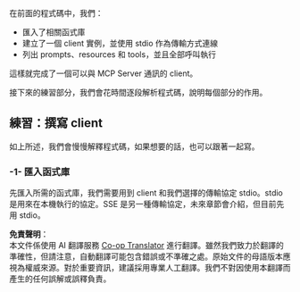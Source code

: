 <!--
CO_OP_TRANSLATOR_METADATA:
{
  "original_hash": "a0acf3093691b1cfcc008a8c6648ea26",
  "translation_date": "2025-06-13T06:39:30+00:00",
  "source_file": "03-GettingStarted/02-client/README.md",
  "language_code": "tw"
}
-->
在前面的程式碼中，我們：

- 匯入了相關函式庫
- 建立了一個 client 實例，並使用 stdio 作為傳輸方式連線
- 列出 prompts、resources 和 tools，並且全部呼叫執行

這樣就完成了一個可以與 MCP Server 通訊的 client。

接下來的練習部分，我們會花時間逐段解析程式碼，說明每個部分的作用。

## 練習：撰寫 client

如上所述，我們會慢慢解釋程式碼，如果想要的話，也可以跟著一起寫。

### -1- 匯入函式庫

先匯入所需的函式庫，我們需要用到 client 和我們選擇的傳輸協定 stdio。stdio 是用來在本機執行的協定。SSE 是另一種傳輸協定，未來章節會介紹，但目前先用 stdio。

**免責聲明**：  
本文件係使用 AI 翻譯服務 [Co-op Translator](https://github.com/Azure/co-op-translator) 進行翻譯。雖然我們致力於翻譯的準確性，但請注意，自動翻譯可能包含錯誤或不準確之處。原始文件的母語版本應視為權威來源。對於重要資訊，建議採用專業人工翻譯。我們不對因使用本翻譯而產生的任何誤解或誤釋負責。